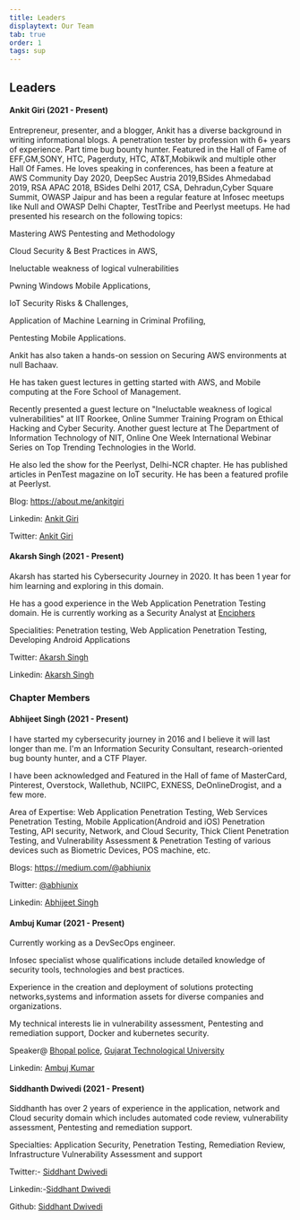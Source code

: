 ```yaml
---
title: Leaders
displaytext: Our Team
tab: true
order: 1
tags: sup
---
```

 
## Leaders


#### **Ankit Giri (2021 - Present)**

Entrepreneur, presenter, and a blogger, Ankit has a diverse background in writing informational blogs. A penetration tester by profession with 6+ years of experience. Part time bug bounty hunter. Featured in the Hall of Fame of EFF,GM,SONY, HTC, Pagerduty, HTC, AT&T,Mobikwik and multiple other Hall Of Fames. He loves speaking in conferences, has been a feature at AWS Community Day 2020, DeepSec Austria 2019,BSides Ahmedabad 2019, RSA APAC 2018, BSides Delhi 2017, CSA, Dehradun,Cyber Square Summit, OWASP Jaipur and has been a regular feature at Infosec meetups like Null and OWASP Delhi Chapter, TestTribe and Peerlyst meetups. He had presented his research on the following topics:

Mastering AWS Pentesting and Methodology

Cloud Security & Best Practices in AWS,

Ineluctable weakness of logical vulnerabilities

Pwning Windows Mobile Applications,

IoT Security Risks & Challenges,

Application of Machine Learning in Criminal Profiling,

Pentesting Mobile Applications.

Ankit has also taken a hands-on session on Securing AWS environments at null Bachaav.

He has taken guest lectures in getting started with AWS, and Mobile computing at the Fore School of Management.

Recently presented a guest lecture on "Ineluctable weakness of logical vulnerabilities" at IIT Roorkee, Online Summer Training Program on Ethical Hacking and Cyber Security.
Another guest lecture at The Department of Information Technology of NIT, Online One Week International Webinar Series on Top Trending Technologies in the World.

He also led the show for the Peerlyst, Delhi-NCR chapter. He has published articles in PenTest magazine on IoT security. He has been a featured profile at Peerlyst.

Blog: <https://about.me/ankitgiri>

Linkedin:  [Ankit Giri](https://www.linkedin.com/in/ankitgiri/)

Twitter: [Ankit Giri](https://twitter.com/aankitgiri)


#### **Akarsh Singh (2021 - Present)**

Akarsh has started his Cybersecurity Journey in 2020. It has been 1 year for him learning and exploring in this domain.

He has a good experience in the Web Application Penetration Testing domain.
He is currently working as a Security Analyst at [Enciphers](https://enciphers.com/)

Specialities: Penetration testing, Web Application Penetration Testing, Developing Android Applications

Twitter: [Akarsh Singh](https://twitter.com/AkarshS99378244)

Linkedin: [Akarsh Singh](linkedin.com/in/akarsh-singh-117118152)


### Chapter Members


#### **Abhijeet Singh (2021 - Present)**

I have started my cybersecurity journey in 2016 and I believe it will last longer than me. I'm an Information Security Consultant, research-oriented bug bounty hunter, and a CTF Player.

I have been acknowledged and Featured in the Hall of fame of MasterCard, Pinterest, Overstock, Wallethub, NCIIPC, EXNESS, DeOnlineDrogist, and a few more.

Area of Expertise: Web Application Penetration Testing, Web Services Penetration Testing, Mobile Application(Android and iOS) Penetration Testing, API security, Network, and Cloud Security, Thick Client Penetration Testing, and Vulnerability Assessment & Penetration Testing of various devices such as Biometric Devices, POS machine, etc. 

Blogs: <https://medium.com/@abhiunix>

Twitter: [@abhiunix](https://twitter.com/abhiunix)

Linkedin: [Abhijeet Singh](https://www.linkedin.com/in/abhiunix)


#### **Ambuj Kumar (2021 - Present)**

Currently working as a DevSecOps engineer.

Infosec specialist whose qualifications include detailed knowledge of security tools, technologies and best practices.

Experience in the creation and deployment of solutions protecting networks,systems and information assets for diverse companies and organizations.

My technical interests lie in vulnerability assessment, Pentesting and remediation support, Docker and kubernetes security.

Speaker@ [Bhopal police](http://bhopalpolice.com/), [Gujarat Technological University](https://www.gtu.ac.in/) 

Linkedin: [Ambuj Kumar](https://www.linkedin.com/in/ambujkumarcse/)


#### **Siddhanth Dwivedi (2021 - Present)**

Siddhanth has over 2 years of experience in the application, network and Cloud security domain which includes  automated code review, vulnerability assessment, Pentesting and remediation support.

Specialties: Application Security, Penetration Testing, Remediation Review, Infrastructure Vulnerability Assessment and support

Twitter:- [Siddhant Dwivedi](https://twitter.com/mafiaaguy)

Linkedin:-[Siddhant Dwivedi](https://www.linkedin.com/in/mafiaguy/)

Github: [Siddhant Dwivedi](https://github.com/mafiaguy)
  

